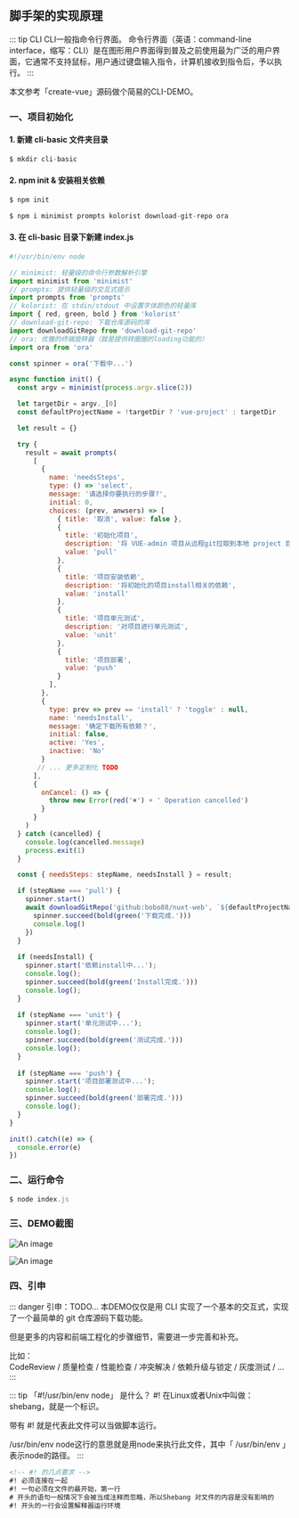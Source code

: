 ## 脚手架的实现原理

::: tip CLI
CLI一般指命令行界面。 命令行界面（英语：command-line interface，缩写：CLI）是在图形用户界面得到普及之前使用最为广泛的用户界面，它通常不支持鼠标，用户通过键盘输入指令，计算机接收到指令后，予以执行。
:::

本文参考「create-vue」源码做个简易的CLI-DEMO。
### 一、项目初始化

#### 1. 新建 cli-basic 文件夹目录
```js
$ mkdir cli-basic
```

#### 2. npm init & 安装相关依赖
```js
$ npm init

$ npm i minimist prompts kolorist download-git-repo ora
```

#### 3. 在 cli-basic 目录下新建 index.js
```js
#!/usr/bin/env node

// minimist: 轻量级的命令行参数解析引擎
import minimist from 'minimist'
// prompts: 提供轻量级的交互式提示
import prompts from 'prompts'
// kolorist: 在 stdin/stdout 中设置字体颜色的轻量库
import { red, green, bold } from 'kolorist'
// download-git-repo: 下载仓库源码的库
import downloadGitRepo from 'download-git-repo'
// ora: 优雅的终端旋转器（就是提供转圈圈的loading功能的）
import ora from 'ora'

const spinner = ora('下载中...')

async function init() {
  const argv = minimist(process.argv.slice(2))

  let targetDir = argv._[0]
  const defaultProjectName = !targetDir ? 'vue-project' : targetDir

  let result = {}

  try {
    result = await prompts(
      [
        {
          name: 'needsSteps',
          type: () => 'select',
          message: '请选择你要执行的步骤?',
          initial: 0,
          choices: (prev, anwsers) => [
            { title: '取消', value: false },
            {
              title: '初始化项目',
              description: '将 VUE-admin 项目从远程git拉取到本地 project 目录',
              value: 'pull'
            },
            {
              title: '项目安装依赖',
              description: '将初始化的项目install相关的依赖',
              value: 'install'
            },
            {
              title: '项目单元测试',
              description: '对项目进行单元测试',
              value: 'unit'
            },
            {
              title: '项目部署',
              value: 'push'
            }
          ],
        },
        {
          type: prev => prev == 'install' ? 'toggle' : null,
          name: 'needsInstall',
          message: '确定下载所有依赖？',
          initial: false,
          active: 'Yes',
          inactive: 'No'
        }
       // ... 更多定制化 TODO
      ],
      {
        onCancel: () => {
          throw new Error(red('✖') + ' Operation cancelled')
        }
      }
    )
  } catch (cancelled) {
    console.log(cancelled.message)
    process.exit(1)
  }

  const { needsSteps: stepName, needsInstall } = result;

  if (stepName === 'pull') {
    spinner.start()
    await downloadGitRepo('github:bobo88/nuxt-web', `${defaultProjectName}`, ()=> {
      spinner.succeed(bold(green('下载完成.')))
      console.log()
    })
  } 
  
  if (needsInstall) {
    spinner.start('依赖install中...');
    console.log();
    spinner.succeed(bold(green('Install完成.')))
    console.log();
  } 
  
  if (stepName === 'unit') {
    spinner.start('单元测试中...');
    console.log();
    spinner.succeed(bold(green('测试完成.')))
    console.log();
  } 
  
  if (stepName === 'push') {
    spinner.start('项目部署测试中...');
    console.log();
    spinner.succeed(bold(green('部署完成.')))
    console.log();
  }
}

init().catch((e) => {
  console.error(e)
})
```


### 二、运行命令
```js
$ node index.js
```

### 三、DEMO截图

![An image](~@/tools/cli-basic.png)

![An image](~@/tools/cli-basic2.png)

### 四、引申

::: danger 引申：TODO...
本DEMO仅仅是用 CLI 实现了一个基本的交互式，实现了一个最简单的 git 仓库源码下载功能。

但是更多的内容和前端工程化的步骤细节，需要进一步完善和补充。

比如：<br/>
CodeReview / 质量检查 / 性能检查 / 冲突解决 / 依赖升级与锁定 / 灰度测试 / ...
:::


::: tip 「#!/usr/bin/env node」 是什么？
#! 在Linux或者Unix中叫做：shebang，就是一个标识。

带有 #! 就是代表此文件可以当做脚本运行。

/usr/bin/env node这行的意思就是用node来执行此文件，其中「 /usr/bin/env 」表示node的路径。
:::

```html
<!-- #! 的几点要求 -->
#! 必须连接在一起
#! 一句必须在文件的最开始，第一行
# 开头的语句一般情况下会被当成注释而忽略，所以Shebang 对文件的内容是没有影响的
#! 开头的一行会设置解释器运行环境
```